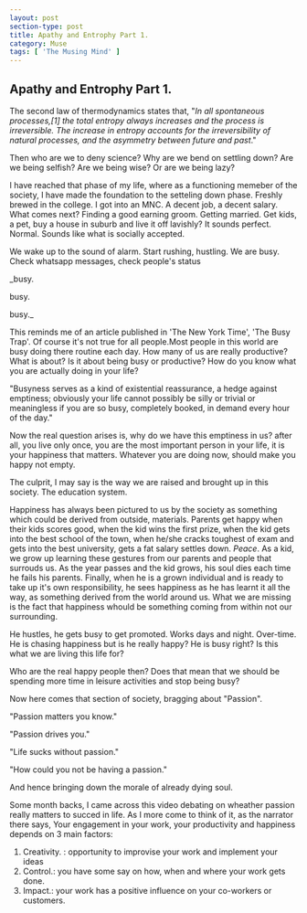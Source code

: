 ```yaml
---
layout: post
section-type: post
title: Apathy and Entrophy Part 1.
category: Muse
tags: [ 'The Musing Mind' ]
---
```


## Apathy and Entrophy Part 1.


The second law of thermodynamics states that, "_In all spontaneous processes,[1] the total entropy always increases and the process is irreversible. The increase in entropy accounts for the irreversibility of natural processes, and the asymmetry between future and past_."

Then who are we to deny science? Why are we bend on settling down? Are we being selfish? Are we being wise? Or are we being lazy?

I have reached that phase of my life, where as a functioning memeber of the society, I have made the foundation to the setteling down phase. Freshly brewed in the college. I got into an MNC. A decent job, a decent salary. What comes next?  Finding a good earning groom. Getting married. Get kids, a pet, buy a house in suburb and live it off lavishly? It sounds perfect. Normal. Sounds like what is socially accepted. 

We wake up to the sound of alarm. Start rushing, hustling. We are busy. Check whatsapp messages, check people's status

_busy.

busy.

busy._

This reminds me of an article published in 'The New York Time', 'The Busy Trap'. Of course it's not true for all people.Most people in this world are busy doing there routine each day. How many of us are really productive? What is about? Is it about being busy or productive? How do you know what you are actually doing in your life?

"Busyness serves as a kind of existential reassurance, a hedge against emptiness; obviously your life cannot possibly be silly or trivial or meaningless if you are so busy, completely booked, in demand every hour of the day."

Now the real question arises is, why do we have this emptiness in us? after all, you live only once, you are the most important person in your life, it is your happiness that matters. Whatever you are doing now, should make you happy not empty. 

The culprit, I may say is the way we are raised and brought up in this society. The education system. 

Happiness has always been pictured to us by the society as something which could be derived from outside, materials. Parents get happy when their kids scores good, when the kid wins the first prize, when the kid gets into the best school of the town, when he/she cracks toughest of exam and gets into the best university, gets a fat salary settles down. _Peace_. As a kid, we grow up learning these gestures from our parents and people that surrouds us. As the year passes and the kid grows, his soul dies each time he fails his parents. Finally, when he is a grown individual and is ready to take up it's own responsibility, he sees happiness as he has learnt it all the way, as something derived from the world around us. What we are missing is the fact that happiness whould be something coming from within not our surrounding.

He hustles, he gets busy to get promoted. Works days and night. Over-time. He is chasing happiness but is he really happy? He is busy right? Is this what we are living this life for? 

Who are the real happy people then? Does that mean that we should be spending more time in leisure activities and stop being busy?

Now here comes that section of society, bragging about "Passion". 

"Passion matters you know."

"Passion drives you."

"Life sucks without passion."

"How could you not be having a passion."

And hence bringing down the morale of already dying soul.

Some month backs, I came across this video debating on wheather passion really matters to succed in life. As I more come to think of it, as the narrator there says,
Your engagement in your work, your productivity and happiness depends on 3 main factors:
1. Creativity. : opportunity to improvise your work and implement your ideas
2. Control.: you have some say on how, when and where your work gets done.
3. Impact.: your work has a positive influence on your co-workers or customers.

